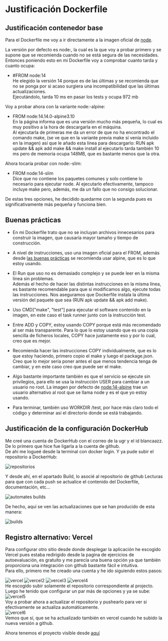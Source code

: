 # Justificación Dockerfile 

## Justificación contenedor base

Para el Dockerfile me voy a ir directamente a la imagen oficial de [node](https://hub.docker.com/_/node). 

La versión por defecto es node:<version>, la cual es la que voy a probar primero y se supone que se recomienda cuando no se está segura de las necesidades. Entonces poniendo esto en mi Dockerfile voy a comprobar cuanto tarda y cuanto ocupa:
- #FROM node:14  
He elegido la versión 14 porque es de las últimas y se recomienda que no se ponga <latest> por si acaso surgiera una incompatibilidad que las últimas actualizaciones.  
Ejecutándolo, tarda 10 ms en pasar los tests y ocupa 972 mb

Voy a probar ahora con la variante node:<version>-alpine:  
- FROM node:14.14.0-alpine3.10  
En la página informa que es una versión mucho más pequeña, lo cual es muy positivo a la hora de descargarla en el máquina.  
Al ejecutarla de primeras me da un error de que no ha encontrado el comando make, (se ve que en la variante previa make sí venía incluido en la imagen) así que le añado esta línea para descargarlo: RUN apk update && apk add make && make install
al ejecutarlo tarda también 10 ms
pero de memoria ocupa 148MB, que es bastante menos que la otra.  

Ahora tocaría probar con node:<version>-slim:
- FROM node:14-slim   
Dice que no contiene los paquetes comunes y solo contiene lo necesario para ejecutar node. Al ejecutarlo efectivamente, tampoco incluye make pero, además, me da un fallo que no consigo solucionar.


De estas tres opciones, he decidido quedarme con la segunda pues es significativamente más pequeña y funciona bien. 

## Buenas prácticas

- En mi Dockerfile trato que no se incluyan archivos innecesarios para construir la imagen, que causaría mayor tamaño y tiempo de construcción.   

- A nivel de instrucciones, uso una imagen oficial para el FROM, además desde [las buenas prácticas](https://docs.docker.com/develop/develop-images/dockerfile_best-practices/) se recomienda usar alpine, que es lo que estoy usando.   

- El Run que uso no es demasiado complejo y se puede leer en la misma línea sin problemas.  
 Además el hecho de hacer las distintas instrucciones en la misma línea, es bastante recomendable para que si modificamos algo, ejecute todas las instrucciones. Nos aseguramos que Dockerfile instala la última versión del paquete que sea (RUN apk update && apk add make).  

- Uso CMD["make", "test"] para ejecutar el software contenido en la imagen, en este caso el task runner junto con la instrucción test.  

- Entre ADD y COPY, estoy usando COPY porque está más recomendado al ser más transparente. Para lo que 
lo estoy usando que es una copia sencilla de ficheros locales, COPY hace justamente eso y por lo cual, creo que es mejor.  

- Recomienda hacer las instrucciones COPY individualmente, que es lo que estoy haciendo, primero copio el make y luego el package.json. Creo que lo mejor sería poner antes el que menos tendencia tenga de cambiar, y en este caso creo que puede ser el make.   

- Algo bastante importante también es que el servicio se ejecute sin privilegios, para ello se usa la instrucción USER para cambiar a un usuario no root. La imagen por defecto de [node:14-alpine](https://github.com/nodejs/docker-node/blob/7b11db1cab459beb96448e18ec421ec952fa0491/14/alpine3.10/Dockerfile) trae un usuario alternativo al root que se llama node y es el que yo estoy usando. 

- Para terminar, también uso WORKDIR /test, por hace más claro todo el código y determinar así el directorio donde se está trabajando. 

## Justificación de la configuración DockerHub

Me creé una cuenta de DockerHub con el correo de la ugr y el id blancaazz. De lo primero que hice fue ligarla a la cuenta de github.  
De ahí me logueé desde la terminal con docker login. Y ya pude subir el repositorio a DockerHub:

![repositorios](img/dockerhub1.png)  

Y desde ahí, en el apartado Build, lo asocié al repositorio de github Lecturas para que con cada push se actualice el contenido del Dockerfile, documentación, etc...

![automates builds](img/dockerhub2.png)

De hecho, aquí se ven las actualizaciones que se han producido de esta manera:  
 
![builds](img/dockerhub3.png)

## Registro alternativo: Vercel

Para configurar otro sitio desde donde desplegar la aplicación he escogido Vercel pues estaba redirigido desde la pagina de ejercicios de autoevaluación, es gratuito y me parecía una buena opción ya que también proporciona una integración con github bastante fácil e intuitiva.   
Para ello, primero me he creado una cuenta y he ido siguiendo estos pasos:

![vercel](img/vercel.png)
![vercel2](img/vercel2.png)
![vercel3](img/vercel3.png)
![vercel4](img/vercel4.png)  
He escogido subir solamente el repositorio correspondiente al projecto. Luego he tenido que configurar un par más de opciones y ya se sube: 
![vercel5](img/vercel5.png)  
Voy a probar ahora a actualizar el repositorio y pushearlo para ver si efectivamente se actualiza automáticamente.  
![vercel6](img/vercel6.png)  
Vemos que sí, que se ha actualizado también en vercel cuando he subido la nueva versión a github.      
  
Ahora tenemos el proyecto visible desde [aquí](https://lecturas.vercel.app/)